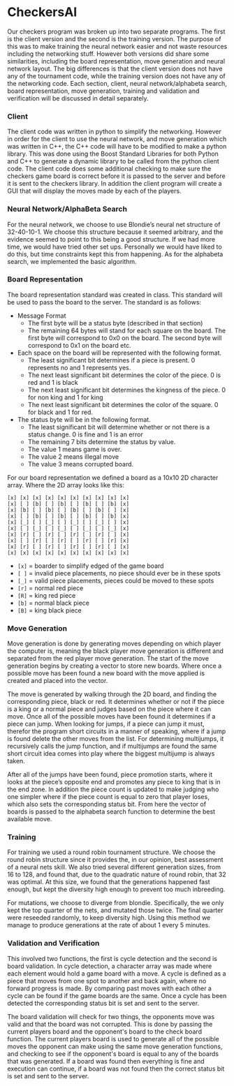 # CheckersAI
Our checkers program was broken up into two separate programs. The first is the client version and the second is the training version. The purpose of this was to make training the neural network easier and not waste resources including the networking stuff. However both versions did share some similarities, including the board representation, move generation and neural network layout. The big differences is that the client version does not have any of the tournament code, while the training version does not have any of the networking code. Each section, client, neural network/alphabeta search, board representation, move generation, training and validation and verification will be discussed in detail separately.

### Client
The client code was written in python to simplify the networking. However in order for the client to use the neural network, and move generation which was written in C++, the C++ code will have to be modified to make a python library. This was done using the Boost Standard Libraries for both Python and C++ to generate a dynamic library to be called from the python client code. The client code does some additional checking to make sure the checkers game board is correct before it is passed to the server and before it is sent to the checkers library. In addition the client program will create a GUI that will display the moves made by each of the players.

### Neural Network/AlphaBeta Search
For the neural network, we choose to use Blondie’s neural net structure of 32-40-10-1. We choose this structure because it seemed arbitrary, and the evidence seemed to point to this being a good structure. If we had more time, we would have tried other set ups. Personally we would have liked to do this, but time constraints kept this from happening. As for the alphabeta search, we implemented the basic algorithm.

### Board Representation
The board representation standard was created in class. This standard will be used to pass the board to the server. The standard is as follows:
- Message Format
  - The first byte will be a status byte (described in that section)
  - The remaining 64 bytes will stand for each square on the board. The first byte will correspond to 0x0 on the board. The second byte will correspond to 0x1 on the board etc.
- Each space on the board will be represented with the following format.
  - The least significant bit determines if a piece is present. 0 represents no and 1 represents yes.
  - The next least significant bit determines the color of the piece. 0 is red and 1 is black
  - The next least significant bit determines the kingness of the piece. 0 for non king and 1 for king
  - The next least significant bit determines the color of the square. 0 for black and 1 for red.
- The status byte will be in the following format.
  - The least significant bit will determine whether or not there is a status change. 0 is fine and 1 is an error
  - The remaining 7 bits determine the status by value.
  - The value 1 means game is over.
  - The value 2 means illegal move
  - The value 3 means corrupted board.

For our board representation we defined a board as a 10x10 2D character array. Where the 2D array looks like this:
```
[x] [x] [x] [x] [x] [x] [x] [x] [x] [x]
[x] [ ] [b] [ ] [b] [ ] [b] [ ] [b] [x]
[x] [b] [ ] [b] [ ] [b] [ ] [b] [ ] [x]
[x] [ ] [b] [ ] [b] [ ] [b] [ ] [b] [x]
[x] [_] [ ] [_] [ ] [_] [ ] [_] [ ] [x]
[x] [ ] [_] [ ] [_] [ ] [_] [ ] [_] [x]
[x] [r] [ ] [r] [ ] [r] [ ] [r] [ ] [x]
[x] [ ] [r] [ ] [r] [ ] [r] [ ] [r] [x]
[x] [r] [ ] [r] [ ] [r] [ ] [r] [ ] [x]
[x] [x] [x] [x] [x] [x] [x] [x] [x] [x]
```
- `[x]` = boarder to simplify edged of the game board
- `[ ]` = invalid piece placements, no piece should ever be in these spots
- `[_]` = valid piece placements, pieces could be moved to these spots
- `[r]` = normal red piece
- `[R]` = king red piece
- `[b]` = normal black piece
- `[B]` = king black piece

### Move Generation
Move generation is done by generating moves depending on which player the computer is, meaning the black player move generation is different and separated from the red player move generation. The start of the move generation begins by creating a vector to store new boards. Where once a possible move has been found a new board with the move applied is created and placed into the vector.

The move is generated by walking through the 2D board, and finding the corresponding piece, black or red. It determines whether or not if the piece is a king or a normal piece and judges based on the piece where it can move. Once all of the possible moves have been found it determines if a piece can jump. When looking for jumps, if a piece can jump it must, therefor the program short circuits in a manner of speaking, where if a jump is found delete the other moves from the list. For determining multijumps, it recursively calls the jump function, and if multijumps are found the same short circuit idea comes into play where the biggest multijump is always taken.

After all of the jumps have been found, piece promotion starts, where it looks at the piece’s opposite end and promotes any piece to king that is in the end zone. In addition the piece count is updated to make judging who one simpler where if the piece count is equal to zero that player loses, which also sets the corresponding status bit. From here the vector of boards is passed to the alphabeta
search function to determine the best available move.

### Training
For training we used a round robin tournament structure. We choose the round robin structure since it provides the, in our opinion, best assessment of a neural nets skill. We also tried several different generation sizes, from 16 to 128, and found that, due to the quadratic nature of round robin, that 32 was optimal. At this size, we found that the generations happened fast enough, but kept the diversity high enough to prevent too much inbreeding.

For mutations, we choose to diverge from blondie. Specifically, the we only kept the top quarter of the nets, and mutated those twice. The final quarter were reseeded randomly, to keep diversity high. Using this method we manage to produce generations at the rate of about 1 every 5 minutes.

### Validation and Verification
This involved two functions, the first is cycle detection and the second is board validation. In cycle detection, a character array was made where each element would hold a game board with a move. A cycle is defined as a piece that moves from one spot to another and back again, where no forward progress is made. By comparing past moves with each other a cycle can be found if the game boards are the same. Once a cycle has been detected the corresponding status bit is set and sent to the server.

The board validation will check for two things, the opponents move was valid and that the board was not corrupted. This is done by passing the current players board and the opponent's board to the check board function. The current players board is used to generate all of the possible moves the opponent can make using the same move generation functions, and checking to see if the opponent's board is equal to any of the boards that was generated. If a board was found then everything is fine and execution can continue, if a board was not found then the correct status bit is set and sent to the server.
